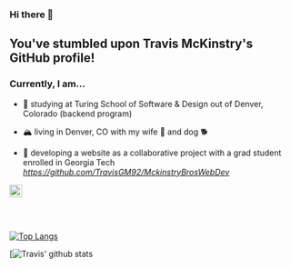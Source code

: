 ### Hi there 👋

## You've stumbled upon Travis McKinstry's GitHub profile!

### Currently, I am...

- 📖 studying at Turing School of Software & Design out of Denver, Colorado (backend program)

- 🏔 living in Denver, CO with my wife 👧 and dog 🐕 

- 🧠 developing a website as a collaborative project with a grad student enrolled in Georgia Tech <em>https://github.com/TravisGM92/MckinstryBrosWebDev</em>


[<img align="left" alt="codeSTACKr | LinkedIn" width="22px" src="https://www.linkedin.com/in/travis-mckinstry-aa1a0b1a8" />][linkedin]
<br />
<br />
<br />
<br />

[![Top Langs](https://github-readme-stats.vercel.app/api/top-langs/?username=travisgm92)](https://github.com/travisgm92/github-readme-stats)

[![Travis' github stats](https://github-readme-stats.vercel.app/api?username=travisgm92&show_icons=true&theme=dark)


<!--
**TravisGM92/TravisGM92** is a ✨ _special_ ✨ repository because its `README.md` (this file) appears on your GitHub profile.

- 🌱 I’m currently learning ...
- 👯 I’m looking to collaborate on ...
- 🤔 I’m looking for help with ...
- 💬 Ask me about ...
- 😄 Pronouns: ...
- ⚡ Fun fact: ...
-->


<br />
<br />

[website]: https://github.com/TravisGM92/MckinstryBrosWebDev
[linkedin]: https://www.linkedin.com/in/travis-mckinstry-aa1a0b1a8
